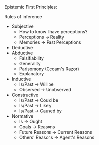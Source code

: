 Epistemic First Principles:

Rules of inference

- Subjective
	- How to know I have perceptions?
	- Perceptions -> Reality
	- Memories -> Past Perceptions
- Deductive
- Abductive
	- Falsifiability
	- Generality
	- Parisomony (Occam's Razor)
	- Explanatory
- Inductive
	- Is/Past -> Will be
	- Observed -> Unobserved
- Constructive
	- Is/Past -> Could be
	- Is/Past -> Likely 
	- Is/Past -> Caused by
- Normative
	- Is -> Ought
	- Goals -> Reasons
	- Future Reasons -> Current Reasons
	- Others' Reasons -> Agent's Reasons